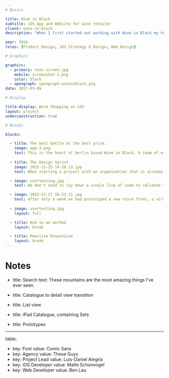 ```yaml
---
# Basics

title: Wine in Black
subtitle: iOS App and Website for wine retailer
client: wine-in-black
description: "When I first started out working with Wine in Black my team was briefed with designing, develop and launching the next generation wine purchasing App. What we released wasn't just a shop in the App Store but arguably the fastest and easiest way to purchase wine – ever."

year: 2016
roles: [Product Design, iOS Strategy & Design, Web Design]

# Graphics

graphics:
  - primary: test-screen.jpg
    mobile: screenshot-1.png
    color: black
  - opengraph: opengraph-wineinblack.png
date: 2017-03-09

# Display

title-display: Wine Shopping on iOS
layout: project
underconstruction: true

# Blocks

blocks:

  - title: The best bottle at the best price.    
    image: app-1.png
    text: This is the heart of berlin based Wine in Black. A team of experts sample hundreds of bottles of wine — they have the best job in the world — and selects only a few for the shop.   Available to order or re-order
  
  - title: The Design Sprint
    image: 2015-11-25 14.26.13.jpg
    text: When starting a project with an organisation that is already has a foundation to build from, we can save a lot of time and build a lot of momentum if we take the time to fully uncover the current status and current project. This photo was taken on the first day of our Design Sprint where the product owners gets a chance to talk about what the status quo is. 

  - image: usertesting.jpg
    text: We don't need to lay down a single line of code to validate the most essential concepts. With modern tools like InVision, Marvel or Flinto we can have invaluable conversations with customers and team members in other departments.

  - image: 2015-11-27_16.53.11.jpg
    text: After only a week we had prototyped a new store front, a virtual wine cellar, and a taste guide flow. This could then be tested and the recorded.
    
  - image: usertesting.jpg
    layout: full

  - title: And so we worked
    layout: break

  - title: Reactive Responsive
    layout: break
---
```


# Notes 

  - title: Search
    text: These mountains are the most amazing things I've ever seen.

  - title: Catalogue to detail view transition

  - title: List view

  - title: iPad Catalogue, containing Sets

  - title: Prototypes

- - -

  table:
  - key: Font
    value: Comic Sans
  - key: Agency
    value: These Guys
  - key: Project Lead
    value: Luis-Daniel Alegría
  - key: iOS Developer
    value: Malte Schonvogel
  - key: Web Developer
    value: Ben Lau